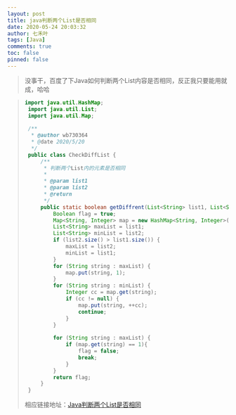 ```yaml
---
layout: post
title: java判断两个List是否相同
date: 2020-05-24 20:03:32
author: 七禾叶
tags: [Java]
comments: true
toc: false
pinned: false
---
```



> 没事干，百度了下Java如何判断两个List内容是否相同，反正我只要能用就成，哈哈

> ```java
> import java.util.HashMap;
>  import java.util.List;
>  import java.util.Map;
>  
>  /**
>   * @author wb730364
>   * @date 2020/5/20
>   */
>  public class CheckDiffList {
>      /**
>       * 判断两个List内的元素是否相同
>       *
>       * @param list1
>       * @param list2
>       * @return
>       */
>      public static boolean getDiffrent(List<String> list1, List<String> list2) {
>          Boolean flag = true;
>          Map<String, Integer> map = new HashMap<String, Integer>(list1.size() + list2.size());
>          List<String> maxList = list1;
>          List<String> minList = list2;
>          if (list2.size() > list1.size()) {
>              maxList = list2;
>              minList = list1;
>          }
>          for (String string : maxList) {
>              map.put(string, 1);
>          }
>          for (String string : minList) {
>              Integer cc = map.get(string);
>              if (cc != null) {
>                  map.put(string, ++cc);
>                  continue;
>              }
>          }
>  
>          for (String string : maxList) {
>              if (map.get(string) == 1){
>                  flag = false;
>                  break;
>              }
>          }
>          return flag;
>      }
>  }
> ```
>
>相应链接地址：[Java判断两个List是否相同](https://www.jianshu.com/p/e96216367a81?from=singlemessage)

